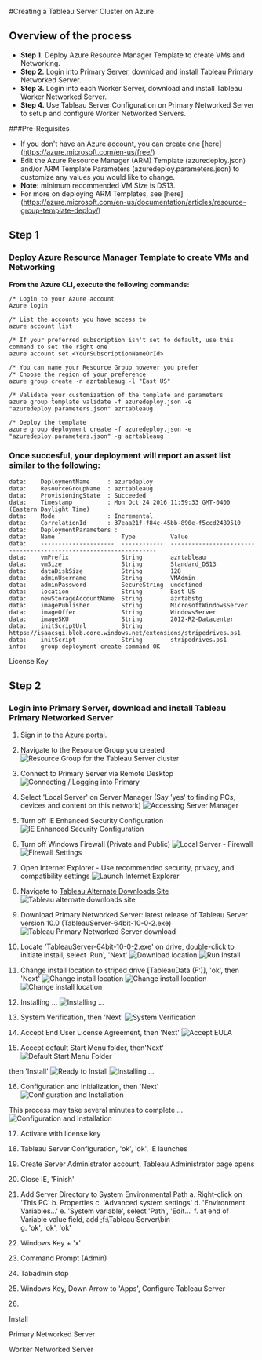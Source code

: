 #Creating a Tableau Server Cluster on Azure

## Overview of the process
- **Step 1.** Deploy Azure Resource Manager Template to create VMs and Networking.
- **Step 2.** Login into Primary Server, download and install Tableau Primary Networked Server.
- **Step 3.** Login into each Worker Server, download and install Tableau Worker Networked Server.
- **Step 4.** Use Tableau Server Configuration on Primary Networked Server to setup and configure Worker Networked Servers.

###Pre-Requisites
- If you don't have an Azure account, you can create one [here] (https://azure.microsoft.com/en-us/free/)
- Edit the Azure Resource Manager (ARM) Template (azuredeploy.json) and/or ARM Template Parameters (azuredeploy.parameters.json) to customize any values you would like to change.  
- **Note:** minimum recommended VM Size is DS13.
- For more on deploying ARM Templates, see [here] (https://azure.microsoft.com/en-us/documentation/articles/resource-group-template-deploy/)

## Step 1
### Deploy Azure Resource Manager Template to create VMs and Networking
**From the Azure CLI, execute the following commands:**

    /* Login to your Azure account
    Azure login

    /* List the accounts you have access to
    azure account list

    /* If your preferred subscription isn't set to default, use this command to set the right one
    azure account set <YourSubscriptionNameOrId>

    /* You can name your Resource Group however you prefer
    /* Choose the region of your preference
    azure group create -n azrtableaug -l "East US"

    /* Validate your customization of the template and parameters
    azure group template validate -f azuredeploy.json -e "azuredeploy.parameters.json" azrtableaug

    /* Deploy the template
    azure group deployment create -f azuredeploy.json -e "azuredeploy.parameters.json" -g azrtableaug


###  Once succesful,  your deployment will report an asset list similar to the following:   
    data:    DeploymentName     : azuredeploy
    data:    ResourceGroupName  : azrtableaug
    data:    ProvisioningState  : Succeeded
    data:    Timestamp          : Mon Oct 24 2016 11:59:33 GMT-0400 (Eastern Daylight Time)
    data:    Mode               : Incremental
    data:    CorrelationId      : 37eaa21f-f84c-45bb-890e-f5ccd2489510
    data:    DeploymentParameters :
    data:    Name                   Type          Value
    data:    ---------------------  ------------  ------------------------------------------------------------------
    data:    vmPrefix               String        azrtableau
    data:    vmSize                 String        Standard_DS13
    data:    dataDiskSize           String        128
    data:    adminUsername          String        VMAdmin
    data:    adminPassword          SecureString  undefined
    data:    location               String        East US
    data:    newStorageAccountName  String        azrtabstg
    data:    imagePublisher         String        MicrosoftWindowsServer
    data:    imageOffer             String        WindowsServer
    data:    imageSKU               String        2012-R2-Datacenter
    data:    initScriptUrl          String        https://isaacsgi.blob.core.windows.net/extensions/stripedrives.ps1
    data:    initScript             String        stripedrives.ps1
    info:    group deployment create command OK


License Key

## Step 2
### Login into Primary Server, download and install Tableau Primary Networked Server

1. Sign in to the [Azure  portal](https://portal.azure.com).
2. Navigate to the Resource Group you created
 ![Resource Group for the Tableau Server cluster](./images/picture1.png "Resource Group for the Tableau Server cluster")

3.  Connect to Primary Server via Remote Desktop
 ![Connecting / Logging into Primary](./images/picture2.png "Connecting / Logging into Primary")

4.  Select 'Local Server' on Server Manager
    (Say 'yes' to finding PCs, devices and content on this network)
 ![Accessing Server Manager](./images/picture3.png "Accessing Server Manager")

5.  Turn off IE Enhanced Security Configuration
 ![IE Enhanced Security Configuration](./images/picture4.png "IE Enhanced Security Configuration")

6.  Turn off Windows Firewall (Private and Public)
![Local Server - Firewall](./images/picture27.png "Local Server - Firewall")
![Firewall Settings](./images/picture28.png "Firewall Settings")

7.  Open Internet Explorer - Use recommended security, privacy, and compatibility settings
![Launch Internet Explorer](./images/picture5.png "Launch Internet Explorer")

8.  Navigate to [Tableau Alternate Downloads Site](http://www.tableau.com/support/esdalt)
![Tableau alternate downloads site](./images/picture7.png "Tableau alternate downloads site")

9.  Download Primary Networked Server: latest release of Tableau Server version 10.0 (TableauServer-64bit-10-0-2.exe)
![Tableau Primary Networked Server download](./images/picture8.png "Tableau Primary Networked Server download")

10.  Locate 'TableauServer-64bit-10-0-2.exe' on drive, double-click to initiate install, select 'Run', 'Next'
![Download location](./images/picture9.png "Download location")
![Run Install](./images/picture10.png "Run Install")

11.  Change install location to striped drive [TableauData (F:)], 'ok', then 'Next'
![Change install location](./images/picture11.png "Change install location")
![Change install location](./images/picture12.png "Change install location")
![Change install location](./images/picture13.png "Change install location")

12. Installing ...
![Installing ...](./images/picture14.png "Installing ...")

13. System Verification, then 'Next'
![System Verification](./images/picture15.png "System Verification")

14. Accept End User License Agreement, then 'Next'
![Accept EULA](./images/picture16.png "Accept EULA")

15. Accept default Start Menu folder, then'Next'
![Default Start Menu Folder](./images/picture17.png "Default Start Menu Folder")
 
 then 'Install'
![Ready to Install](./images/picture18.png "Ready to Install")
![Installing ...](./images/picture19.png "Installing ...")

16. Configuration and Initialization, then 'Next'
![Configuration and Installation](./images/picture20.png "Configuration and Installation")

This process may take several minutes to complete ...
![Configuration and Installation](./images/picture21.png "Configuration and Installation")

17. Activate with license key

18. Tableau Server Configuration, 'ok', 'ok', IE launches
19. Create Server Administrator account, Tableau Administrator page opens
20. Close IE, 'Finish'
21. Add Server Directory to System Environmental Path
    a.  Right-click on 'This PC'
    b.  Properties
    c.  'Advanced system settings'
    d.  'Environment Variables...'
    e.  'System variable', select 'Path', 'Edit...'
    f.  at end of Variable value field, add ;f:\Tableau Server\bin    
    g.  'ok', 'ok', 'ok'
19. Windows Key + 'x'
20. Command Prompt (Admin)
21. Tabadmin stop
22. Windows Key, Down Arrow to 'Apps', Configure Tableau Server
23.  






Install

Primary Networked Server

Worker Networked Server